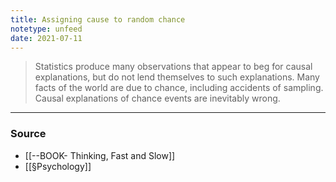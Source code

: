 ```yaml
---
title: Assigning cause to random chance
notetype: unfeed
date: 2021-07-11
---
```


> Statistics produce many observations that appear to beg for causal explanations, but do not lend themselves to such explanations. Many facts of the world are due to chance, including accidents of sampling. Causal explanations of chance events are inevitably wrong.


--- 

### Source
-  [[--BOOK- Thinking, Fast and Slow]]
- [[§Psychology]]